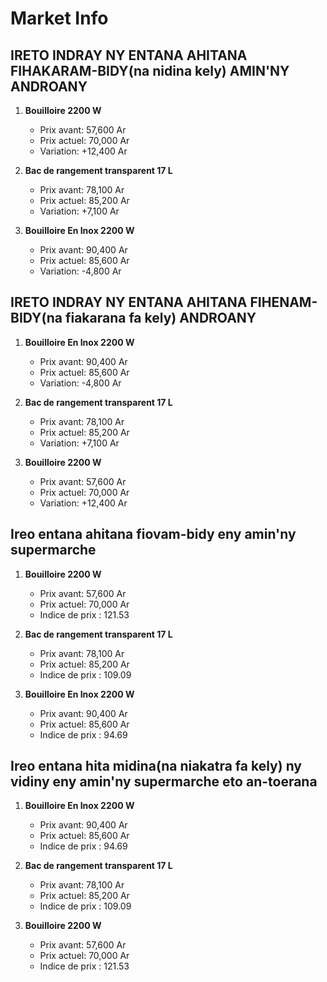 # Market Info

## IRETO INDRAY NY ENTANA AHITANA FIHAKARAM-BIDY(na nidina kely) AMIN'NY ANDROANY

1. **Bouilloire 2200 W**
   - Prix avant: 57,600 Ar
   - Prix actuel: 70,000 Ar
   - Variation: +12,400 Ar

2. **Bac de rangement transparent 17 L**
   - Prix avant: 78,100 Ar
   - Prix actuel: 85,200 Ar
   - Variation: +7,100 Ar

3. **Bouilloire En Inox 2200 W**
   - Prix avant: 90,400 Ar
   - Prix actuel: 85,600 Ar
   - Variation: -4,800 Ar

## IRETO INDRAY NY ENTANA AHITANA FIHENAM-BIDY(na fiakarana fa kely) ANDROANY

1. **Bouilloire En Inox 2200 W**
   - Prix avant: 90,400 Ar
   - Prix actuel: 85,600 Ar
   - Variation: -4,800 Ar

2. **Bac de rangement transparent 17 L**
   - Prix avant: 78,100 Ar
   - Prix actuel: 85,200 Ar
   - Variation: +7,100 Ar

3. **Bouilloire 2200 W**
   - Prix avant: 57,600 Ar
   - Prix actuel: 70,000 Ar
   - Variation: +12,400 Ar

## Ireo entana ahitana fiovam-bidy eny amin'ny supermarche

1. **Bouilloire 2200 W**
   - Prix avant: 57,600 Ar
   - Prix actuel: 70,000 Ar
   - Indice de prix : 121.53

2. **Bac de rangement transparent 17 L**
   - Prix avant: 78,100 Ar
   - Prix actuel: 85,200 Ar
   - Indice de prix : 109.09

3. **Bouilloire En Inox 2200 W**
   - Prix avant: 90,400 Ar
   - Prix actuel: 85,600 Ar
   - Indice de prix : 94.69

## Ireo entana hita midina(na niakatra fa kely) ny vidiny eny amin'ny supermarche eto an-toerana

1. **Bouilloire En Inox 2200 W**
   - Prix avant: 90,400 Ar
   - Prix actuel: 85,600 Ar
   - Indice de prix : 94.69

2. **Bac de rangement transparent 17 L**
   - Prix avant: 78,100 Ar
   - Prix actuel: 85,200 Ar
   - Indice de prix : 109.09

3. **Bouilloire 2200 W**
   - Prix avant: 57,600 Ar
   - Prix actuel: 70,000 Ar
   - Indice de prix : 121.53

